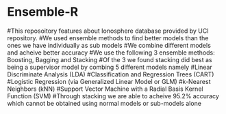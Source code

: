 # Ensemble-R
#This reposoitory features about Ionosphere database provided by UCI repository.
#We used ensemble methods to find better models than the ones we have individually as sub models
#We combine different models and acheive better accuracy
#We use the following 3 ensemble methods: Boosting, Bagging and Stacking
#Of the 3 we found stacking did best as being a supervisor model by combing 5 different models namely 
#Linear Discriminate Analysis (LDA)
#Classification and Regression Trees (CART)
#Logistic Regression (via Generalized Linear Model or GLM)
#k-Nearest Neighbors (kNN)
#Support Vector Machine with a Radial Basis Kernel Function (SVM)
#Through stacking we are able to acheive 95.2% accuracy which cannot be obtained using normal models or sub-models alone
